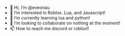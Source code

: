 - 👋 Hi, I’m @eveonau
- 👀 I’m interested in Roblox. Lua, and Javascript!
- 🌱 I’m currently learning lua and python!
- 💞️ I’m looking to collaborate on nothing at the moment!
- 📫 How to reach me discord or roblox!!

<!---
eveonau/eveonau is a ✨ special ✨ repository because its `README.md` (this file) appears on your GitHub profile.
You can click the Preview link to take a look at your changes.
--->
